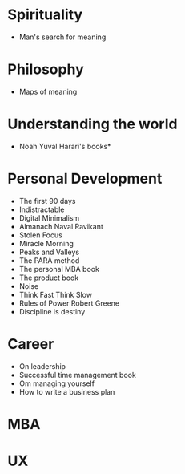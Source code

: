 
# Spirituality
- Man's search for meaning

# Philosophy
* Maps of meaning

# Understanding the world
* Noah Yuval Harari's books*

# Personal Development
- The first 90 days
- Indistractable
- Digital Minimalism
- Almanach Naval Ravikant
- Stolen Focus
- Miracle Morning
- Peaks and Valleys
- The PARA method
- The personal MBA book
- The product book
- Noise
- Think Fast Think Slow
- Rules of Power Robert Greene
- Discipline is destiny

# Career
- On leadership
- Successful time management book
- Om managing yourself
- How to write a business plan

# MBA



# UX

